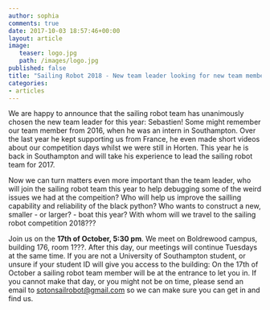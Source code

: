 ```yaml
---
author: sophia
comments: true
date: 2017-10-03 18:57:46+00:00
layout: article
image:
   teaser: logo.jpg
   path: /images/logo.jpg
published: false
title: "Sailing Robot 2018 - New team leader looking for new team members!"
categories:
- articles
---
```


We are happy to announce that the sailing robot team has unanimously chosen the new team leader for this year: Sebastien!
Some might remember our team member from 2016, when he was an intern in Southampton. Over the last year he kept supporting us from France, he even made short videos about our competition days whilst we were still in Horten. This year he is back in Southampton and will take his experience to lead the sailing robot team for 2017.

Now we can turn matters even more important than the team leader, who will join the sailing robot team this year to help debugging some of the weird issues we had at the compeition? Who will help us improve the sailling capability and reliability of the black python? Who wants to construct a new, smaller - or larger? - boat this year? With whom will we travel to the sailing robot competition 2018???

Join us on the **17th of October, 5:30 pm**.
We meet on Boldrewood campus, building 176, room 1???. After this day, our meetings will continue Tuesdays at the same time.
If you are not a University of Southampton student, or unsure if your student ID will give you access to the building: On the 17th of October a sailing robot team member will be at the entrance to let you in. If you cannot make that day, or you might not be on time, please send an email to sotonsailrobot@gmail.com so we can make sure you can get in and find us.


